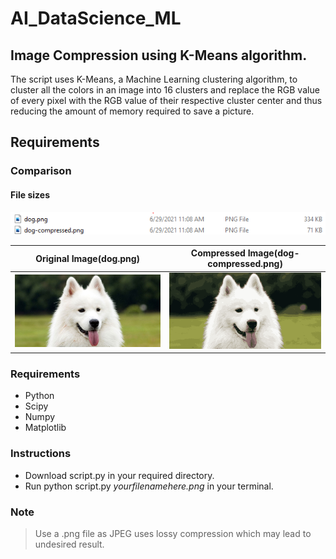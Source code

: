 # AI_DataScience_ML

## Image Compression using K-Means algorithm.

The script uses K-Means, a Machine Learning clustering algorithm, to cluster all the colors in an image into 16 clusters and replace the RGB value of every pixel with the RGB value of their respective cluster center and thus reducing the amount of memory required to save a picture.

## Requirements


### Comparison

#### File sizes

![compare](compare.PNG)


 Original Image(dog.png)         |  Compressed Image(dog-compressed.png) 
-------------------------|-------------------------
![Original Image](dog.png) | ![Compressed Image](dog-compressed.png)


### Requirements
- Python
- Scipy
- Numpy
- Matplotlib

### Instructions 
- Download script.py in your required directory.
- Run python script.py _yourfilenamehere.png_ in your terminal.

### Note
> Use a .png file as JPEG uses lossy compression which may lead to undesired result.
